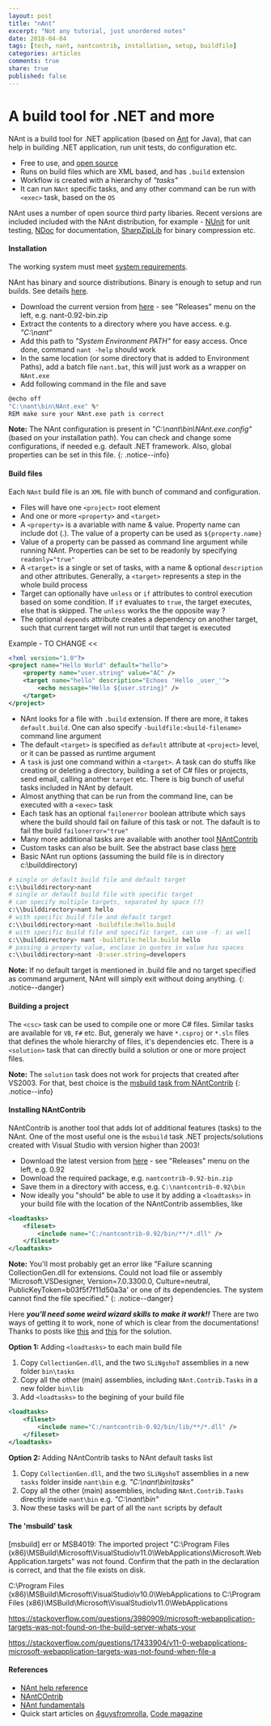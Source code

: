 ```yaml
---
layout: post
title: "nAnt"
excerpt: "Not any tutorial, just unordered notes"
date: 2018-04-04
tags: [tech, nant, nantcontrib, installation, setup, buildfile]
categories: articles
comments: true
share: true
published: false
---
```


# A build tool for .NET and more

NAnt is a build tool for .NET application (based on [Ant](http://ant.apache.org/) for Java), that can help in building .NET application, run unit tests, do configuration etc.

* Free to use, and [open source](https://github.com/nant/nant)
* Runs on build files which are XML based, and has `.build` extension
* Workflow is created with a hierarchy of _"tasks"_
* It can run `NAnt` specific tasks, and any other command can be run with `<exec>` task, based on the `OS`

NAnt uses a number of open source third party libaries.  Recent versions are included included with the NAnt distribution, for example - [NUnit](https://sourceforge.net/projects/nunit/) for unit testing, [NDoc](http://ndoc.sourceforge.net/) for documentation, [SharpZipLib](http://www.icsharpcode.net/OpenSource/SharpZipLib/) for binary compression etc.

#### Installation

The working system must meet [system requirements](https://github.com/nant/nant#prerequisites).

NAnt has binary and source distributions. Binary is enough to setup and run builds. See details [here](http://nant.sourceforge.net/release/latest/help/introduction/installation.html).

* Download the current version from [here](http://nant.sourceforge.net/) - see "Releases" menu on the left, e.g. nant-0.92-bin.zip
* Extract the contents to a directory where you have access. e.g. _"C:\nant"_
* Add this path to _"System Environment PATH"_ for easy access. Once done, command `nant -help` should work
* In the same location (or some directory that is added to Environment Paths), add a batch file `nant.bat`, this will just work as a wrapper on `NAnt.exe`
* Add following command in the file and save

```bash
@echo off
"C:\nant\bin\NAnt.exe" %*
REM make sure your NAnt.exe path is correct
```

**Note:** The NAnt configuration is present in _"C:\nant\bin\NAnt.exe.config"_ (based on your installation path). You can check and change some configurations, if needed e.g. default .NET framework. Also, global properties can be set in this file.
{: .notice--info}

#### Build files

Each `NAnt` build file is an `XML` file with bunch of command and configuration.

* Files will have one `<project>` root element
* And one or more `<property>` and `<target>`
* A `<property>` is a avariable with name & value. Property name can include dot (.). The value of a property can be used as `${property.name}`
* Value of a property can be passed as command line argument while running NAnt. Properties can be set to be readonly by specifying `readonly="true"`
* A `<target>` is a single or set of tasks, with a name & optional `description` and other attributes. Generally, a `<target>` represents a step in the whole build process
* Target can optionally have `unless` or `if` attributes to control execution based on some condition. If `if` evaluates to `true`, the target executes, else that is skipped. The `unless` works the the opposite way ?
* The optional `depends` attribute creates a dependency on another target, such that current target will not run until that target is executed

Example - TO CHANGE <<

```xml
<?xml version="1.0"?>
<project name="Hello World" default="hello">
    <property name="user.string" value="AC" />
    <target name="hello" description="Echoes 'Hello _user_'">
        <echo message="Hello ${user.string}" />
    </target>
</project>
```

* NAnt looks for a file with `.build` extension. If there are more, it takes `default.build`. One can also specify `-buildfile:<build-filename>` command line argument
* The default `<target>` is specified as `default` attribute at `<project>` level, or it can be passed as runtime argument
* A `task` is just one command within a `<target>`. A task can do stuffs like creating or deleting a directory, building a set of C# files or projects, send email, calling another `target` etc. There is big bunch of useful tasks included in NAnt by default.
* Almost anything that can be run from the command line, can be executed with a `<exec>` task
* Each task has an optional `failonerror` boolean attribute which says where the build should fail on failure of this task or not. The dafault is to fail the build `failonerror="true"`
* Many more additional tasks are available with another tool [NAntContrib](http://nantcontrib.sourceforge.net/)
* Custom tasks can also be built. See the abstract base class [here](https://github.com/nant/nant/blob/master/src/NAnt.Core/Task.cs)
* Basic NAnt run options (assuming the build file is in directory c:\\builddirectory)

```bash
# single or default build file and default target
c:\\builddirectory>nant
# single or default build file with specific target
# can specify multiple targets, separated by space (?)
c:\\builddirectory>nant hello
# with specific build file and default target
c:\\builddirectory>nant -buildfile:hello.build
# with specific build file and specific target, can use -f: as well
c:\\builddirectory> nant -buildfile:hello.build hello
# passing a property value, enclose in quotes in value has spaces
c:\\builddirectory>nant -D:user.string=developers
```

**Note:** If no default target is mentioned in .build file and no target specified as command argument, NAnt will simply exit without doing anything.
{: .notice--danger}

#### Building a project

The `<csc>` task can be used to compile one or more C# files. Similar tasks are available for `VB`, `F#` etc. But, generaly we have `*.csproj` or `*.sln` files that defines the whole hierarchy of files, it's dependencies etc. There is a `<solution>` task that can directly build a solution or one or more project files.

**Note:** The `solution` task does not work for projects that created after VS2003. For that, best choice is the [msbuild task from NAntContrib](http://nantcontrib.sourceforge.net/release/0.85/help/tasks/msbuild.html)
{: .notice--info}

#### Installing NAntContrib

NAntContrib is another tool that adds lot of additional features (tasks) to the NAnt. One of the most useful one is the `msbuild` task .NET projects/solutions created with Visual Studio with version higher than 2003!

* Download the latest version from [here](http://nantcontrib.sourceforge.net/) - see "Releases" menu on the left, e.g. 0.92
* Download the required package, e.g. `nantcontrib-0.92-bin.zip`
* Save them in a directory with access, e.g. `C:\nantcontrib-0.92\bin`
* Now ideally you "should" be able to use it by adding a `<loadtasks>` in your build file with the location of the NAntContrib assemblies, like

```xml
<loadtasks>
    <fileset>
        <include name="C:/nantcontrib-0.92/bin/**/*.dll" />
    </fileset>
</loadtasks>
```

**Note:** You'll most probably get an error like "Failure scanning CollectionGen.dll for extensions. Could not load file or assembly 'Microsoft.VSDesigner, Version=7.0.3300.0, Culture=neutral, PublicKeyToken=b03f5f7f11d50a3a' or one of its dependencies. The system cannot find the file specified."
{: .notice--danger}

 Here _**you'll need some weird wizard skills to make it work!!**_ There are two ways of getting it to work, none of which is clear from the documentations! Thanks to posts like [this](http://byatool.com/lessons/how-to-installusing-nantcontrib-because-the-documentation-sucks/) and [this](https://sourceforge.net/p/nantcontrib/bugs/84/) for the solution.

**Option 1:** Adding `<loadtasks>` to each main build file

1. Copy `CollectionGen.dll`, and the two `SLiNgshoT` assemblies in a new folder `bin\tasks`
2. Copy all the other (main) assemblies, including `NAnt.Contrib.Tasks` in a new folder `bin\lib`
3. Add `<loadtasks>` to the begining of your build file

```xml
<loadtasks>
    <fileset>
        <include name="C:/nantcontrib-0.92/bin/lib/**/*.dll" />
    </fileset>
</loadtasks>
```

**Option 2:** Adding NAntContrib tasks to NAnt default tasks list

1. Copy `CollectionGen.dll`, and the two `SLiNgshoT` assemblies in a new `tasks` folder inside `nant\bin` e.g. _"C:\nant\bin\tasks"_
2. Copy all the other (main) assemblies, including `NAnt.Contrib.Tasks` directly inside `nant\bin` e.g. _"C:\nant\bin"_
3. Now these tasks will be part of all the `nant` scripts by default

#### The 'msbuild' task

[msbuild] err or MSB4019: The imported project "C:\Program Files (x86)\MSBuild\Microsoft\VisualStudio\v11.0\WebApplications\Microsoft.WebApplication.targets" was not found. Confirm that the path in the <Import> declaration is correct, and that the file exists on disk.

C:\Program Files (x86)\MSBuild\Microsoft\VisualStudio\v10.0\WebApplications
to
C:\Program Files (x86)\MSBuild\Microsoft\VisualStudio\v11.0\WebApplications

https://stackoverflow.com/questions/3980909/microsoft-webapplication-targets-was-not-found-on-the-build-server-whats-your

https://stackoverflow.com/questions/17433904/v11-0-webapplications-microsoft-webapplication-targets-was-not-found-when-file-a

#### References

* [NAnt help reference](http://nant.sourceforge.net/release/latest/help/)
* [NAntCOntrib](http://nantcontrib.sourceforge.net/)
* [NAnt fundamentals](http://nant.sourceforge.net/release/0.85/help/fundamentals/)
* Quick start articles on [4guysfromrolla](http://www.4guysfromrolla.com/articles/120104-1.aspx), [Code magazine](http://www.codemag.com/Article/0507081/Building-.NET-Applications-with-NAnt)